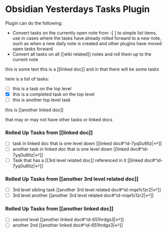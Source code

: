 # Obsidian Yesterdays Tasks Plugin
Plugin can do the following:
- Convert tasks on the currently open note from -[ ] to simple list items, use in cases where the tasks have already rolled forward to a new note, such as when a new daily note is created and other plugins have moved open tasks forward
- Convert all tasks on all [[wiki related]] notes and roll them up to the current note


this is some text this is a [[linked doc]] and in that there will be some tasks

here is a list of tasks:
- [ ] this is a task on the top level
- [x] this is a completed task on the top level
- [ ] this is another top level task

this is [[another linked doc]]

that may or may not have other tasks or linked docs

### Rolled Up Tasks from [[linked doc]]
- [ ] task in linked doc that is one level down [[linked doc#^id-7yq0u6ltz|↩]]
- [ ] another task in linked doc that is one level down [[linked doc#^id-7yq0u6ltz|↩]]
- [ ] Task that has a [[3rd level related doc]] referenced in it [[linked doc#^id-7yq0u6ltz|↩]]

### Rolled Up Tasks from [[another 3rd level related doc]]
- [ ] 3rd level sibling task [[another 3rd level related doc#^id-mqe1c1zr2|↩]]
- [ ] 3rd level another [[another 3rd level related doc#^id-mqe1c1zr2|↩]]

### Rolled Up Tasks from [[another linked doc]]
- [ ] second level [[another linked doc#^id-651hrdgs3|↩]]
- [ ] another 2nd [[another linked doc#^id-651hrdgs3|↩]]